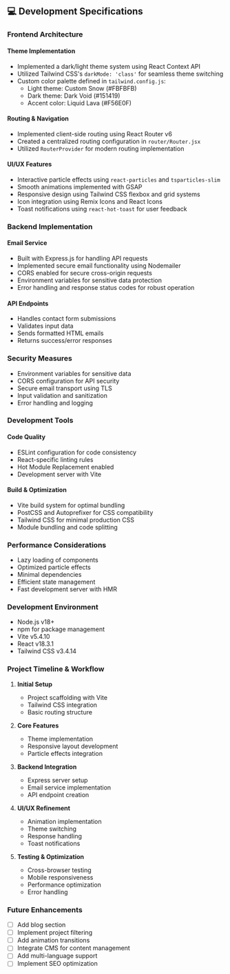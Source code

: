 ## 💻 Development Specifications

### Frontend Architecture

#### Theme Implementation
- Implemented a dark/light theme system using React Context API
- Utilized Tailwind CSS's `darkMode: 'class'` for seamless theme switching
- Custom color palette defined in `tailwind.config.js`:
  - Light theme: Custom Snow (#FBFBFB)
  - Dark theme: Dark Void (#151419)
  - Accent color: Liquid Lava (#F56E0F)

#### Routing & Navigation
- Implemented client-side routing using React Router v6
- Created a centralized routing configuration in `router/Router.jsx`
- Utilized `RouterProvider` for modern routing implementation

#### UI/UX Features
- Interactive particle effects using `react-particles` and `tsparticles-slim`
- Smooth animations implemented with GSAP
- Responsive design using Tailwind CSS flexbox and grid systems
- Icon integration using Remix Icons and React Icons
- Toast notifications using `react-hot-toast` for user feedback

### Backend Implementation

#### Email Service
- Built with Express.js for handling API requests
- Implemented secure email functionality using Nodemailer
- CORS enabled for secure cross-origin requests
- Environment variables for sensitive data protection
- Error handling and response status codes for robust operation

#### API Endpoints
- Handles contact form submissions
- Validates input data
- Sends formatted HTML emails
- Returns success/error responses

### Security Measures

- Environment variables for sensitive data
- CORS configuration for API security
- Secure email transport using TLS
- Input validation and sanitization
- Error handling and logging

### Development Tools

#### Code Quality
- ESLint configuration for code consistency
- React-specific linting rules
- Hot Module Replacement enabled
- Development server with Vite

#### Build & Optimization
- Vite build system for optimal bundling
- PostCSS and Autoprefixer for CSS compatibility
- Tailwind CSS for minimal production CSS
- Module bundling and code splitting

### Performance Considerations

- Lazy loading of components
- Optimized particle effects
- Minimal dependencies
- Efficient state management
- Fast development server with HMR

### Development Environment

- Node.js v18+
- npm for package management
- Vite v5.4.10
- React v18.3.1
- Tailwind CSS v3.4.14

### Project Timeline & Workflow

1. **Initial Setup**
   - Project scaffolding with Vite
   - Tailwind CSS integration
   - Basic routing structure

2. **Core Features**
   - Theme implementation
   - Responsive layout development
   - Particle effects integration

3. **Backend Integration**
   - Express server setup
   - Email service implementation
   - API endpoint creation

4. **UI/UX Refinement**
   - Animation implementation
   - Theme switching
   - Response handling
   - Toast notifications

5. **Testing & Optimization**
   - Cross-browser testing
   - Mobile responsiveness
   - Performance optimization
   - Error handling

### Future Enhancements

- [ ] Add blog section
- [ ] Implement project filtering
- [ ] Add animation transitions
- [ ] Integrate CMS for content management
- [ ] Add multi-language support
- [ ] Implement SEO optimization
